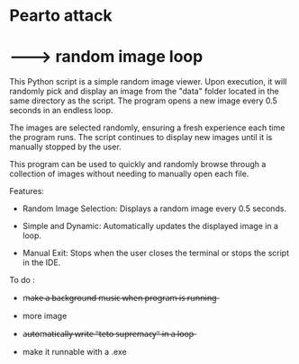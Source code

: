 # Pearto attack 
# ---> random image loop

This Python script is a simple random image viewer. Upon execution, it will randomly pick and display an image from the "data" folder located in the same directory as the script. The program opens a new image every 0.5 seconds in an endless loop.

The images are selected randomly, ensuring a fresh experience each time the program runs. The script continues to display new images until it is manually stopped by the user.

This program can be used to quickly and randomly browse through a collection of images without needing to manually open each file.

Features:
 - Random Image Selection: Displays a random image every 0.5 seconds.

 - Simple and Dynamic: Automatically updates the displayed image in a loop.

 - Manual Exit: Stops when the user closes the terminal or stops the script in the IDE.



To do :
 - m̶a̶k̶e̶ ̶a̶ ̶b̶a̶c̶k̶g̶r̶o̶u̶n̶d̶ ̶m̶u̶s̶i̶c̶ ̶w̶h̶e̶n̶ ̶p̶r̶o̶g̶r̶a̶m̶ ̶i̶s̶ ̶r̶u̶n̶n̶i̶n̶g̶
   
 - more image
   
 - a̶u̶t̶o̶m̶a̶t̶i̶c̶a̶l̶l̶y̶ ̶w̶r̶i̶t̶e̶ ̶"̶t̶e̶t̶o̶ ̶s̶u̶p̶r̶e̶m̶a̶c̶y̶"̶ ̶i̶n̶ ̶a̶ ̶l̶o̶o̶p̶

 - make it runnable with a .exe
   
